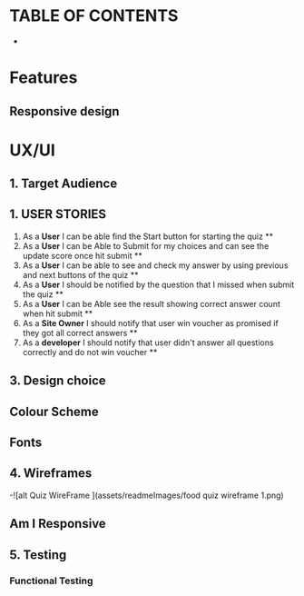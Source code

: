 # TABLE OF CONTENTS


 - 

# Features


## Responsive design



# UX/UI

## 1. Target Audience


## 1. USER STORIES
1. As a **User** I can be able find the Start button for starting the quiz **
2. As a **User** I can be Able to Submit for my choices and can see the update score once hit submit **
3. As a **User** I can be able to see and check my answer by using previous and next buttons of the quiz **
4. As a **User** I should be notified by the question that I missed when submit the quiz **
5. As a **User** I can be Able see the result showing correct answer count when hit submit **
6. As a **Site Owner** I should notify that user win voucher as promised if they got all correct answers **
7. As a **developer** I should notify that user didn't answer all questions correctly and do not win voucher **



## 3. Design choice

## Colour Scheme

## Fonts


 
 ## 4. Wireframes
    
  -![alt Quiz WireFrame ](assets/readmeImages/food quiz wireframe 1.png)


  ## Am I Responsive
    

## 5. Testing


### Functional Testing


